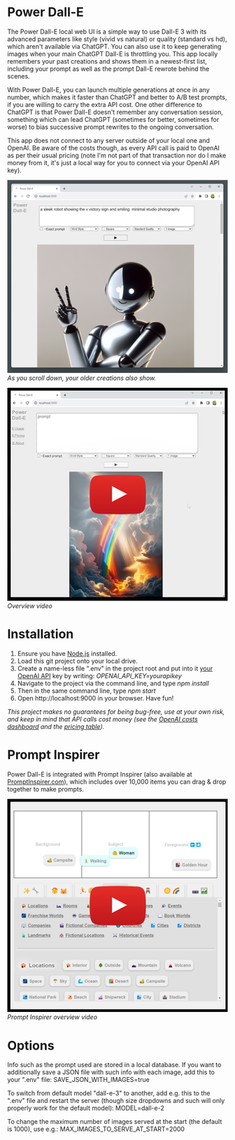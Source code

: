 # Power Dall-E
The Power Dall-E local web UI is a simple way to use Dall-E 3 with its advanced parameters like style (vivid vs natural) or quality (standard vs hd), which aren't available via ChatGPT. You can also use it to keep generating images when your main ChatGPT Dall-E is throttling you. This app locally remembers your past creations and shows them in a newest-first list, including your prompt as well as the prompt Dall-E rewrote behind the scenes.

With Power Dall-E, you can launch multiple generations at once in any number, which makes it faster than ChatGPT and better to A/B test prompts, if you are willing to carry the extra API cost. One other difference to ChatGPT is that Power Dall-E doesn't remember any conversation session, something which can lead ChatGPT (sometimes for better, sometimes for worse) to bias successive prompt rewrites to the ongoing conversation.

This app does not connect to any server outside of your local one and OpenAI. Be aware of the costs though, as every API call is paid to OpenAI as per their usual pricing (note I'm not part of that transaction nor do I make money from it, it's just a local way for you to connect via your OpenAI API key).

![Screenshot](docs/screenshot.png)
_As you scroll down, your older creations also show._

[![Video](docs/thumb.png)](https://www.youtube.com/watch?v=2afhxu7XD5Q)
_Overview video_

# Installation

1. Ensure you have [Node.js](https://nodejs.org) installed.
2. Load this git project onto your local drive.
3. Create a name-less file ".env" in the project root and put into it [your OpenAI API](https://platform.openai.com/api-keys) key by writing: _OPENAI_API_KEY=yourapikey_
4. Navigate to the project via the command line, and type *npm install*
5. Then in the same command line, type *npm start*
6. Open http://localhost:9000 in your browser. Have fun!

_This project makes no guarantees for being bug-free, use at your own risk, and keep in mind that API calls cost money (see the [OpenAI costs dashboard](https://platform.openai.com/usage) and the [pricing table](https://openai.com/pricing))._

# Prompt Inspirer

Power Dall-E is integrated with Prompt Inspirer (also available at [PromptInspirer.com](https://promptinspirer.com/)), which includes over 10,000 items you can drag & drop together to make prompts.

[![Video](docs/thumb-inspirer.png)](https://www.youtube.com/watch?v=g2T3LDPkV-0)
_Prompt Inspirer overview video_

# Options

Info such as the prompt used are stored in a local database. If you want to additionally save a JSON file with such info with each image, add this to your ".env" file:
SAVE_JSON_WITH_IMAGES=true

To switch from default model "dall-e-3" to another, add e.g. this to the ".env" file and restart the server (though size dropdowns and such will only properly work for the default model):
MODEL=dall-e-2

To change the maximum number of images served at the start (the default is 1000), use e.g.:
MAX_IMAGES_TO_SERVE_AT_START=2000
